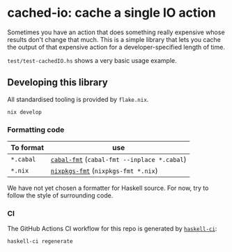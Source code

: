 # cached-io: cache a single IO action

Sometimes you have an action that does something really expensive
whose results don't change that much. This is a simple library that
lets you cache the output of that expensive action for a
developer-specified length of time.

`test/test-cachedIO.hs` shows a very basic usage example.

## Developing this library

All standardised tooling is provided by `flake.nix`.

```shell
nix develop
```

### Formatting code

| To format | use                                                                                          |
| --------- | -------------------------------------------------------------------------------------------- |
| `*.cabal` | [`cabal-fmt`](https://hackage.haskell.org/package/cabal-fmt) (`cabal-fmt --inplace *.cabal`) |
| `*.nix`   | [`nixpkgs-fmt`](https://github.com/nix-community/nixpkgs-fmt) (`nixpkgs-fmt *.nix`)          |

We have not yet chosen a formatter for Haskell source. For now, try to follow
the style of surrounding code.

### CI

The GitHub Actions CI workflow for this repo is generated by [`haskell-ci`](https://github.com/haskell-CI/haskell-ci):

```shell
haskell-ci regenerate
```
